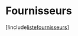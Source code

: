 # Fournisseurs

[!include[listefournisseurs](fournisseurs.listefournisseurs.autogen.md)]


















































































